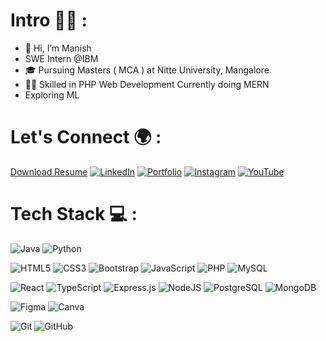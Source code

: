 # Intro 🙋‍♂️ :
- 👋 Hi, I’m Manish
- SWE Intern @IBM 
- 🎓 Pursuing Masters ( MCA ) at Nitte University, Mangalore 
- 🤹‍♂️ Skilled in PHP Web Development Currently doing MERN
- Exploring ML


# Let's Connect 🌍 :
[Download Resume](https://drive.google.com/file/d/1tno04abpN3_f6JmXWdgMHiCgPm4HKx97/view?usp=drive_link) [![LinkedIn](https://img.shields.io/badge/LinkedIn-%230077B5.svg?logo=linkedin&logoColor=white)](https://www.linkedin.com/in/manish-3b6142207/) [![Portfolio](https://img.shields.io/badge/Portfolio-%230077B5.svg?logo=portfolio&logoColor=white)](https://manishshettigar253.github.io/Manish_Portfolio/)
[![Instagram](https://img.shields.io/badge/Instagram-%23E4405F.svg?logo=Instagram&logoColor=white)](https://www.instagram.com/manish__shettigar?igsh=aGlwemQwdzc2N3g2) [![YouTube](https://img.shields.io/badge/YouTube-%23FF0000.svg?logo=YouTube&logoColor=white)](https://www.youtube.com/@wanderlustEngineer253)


# Tech Stack 💻 :
![Java](https://img.shields.io/badge/java-%23ED8B00.svg?style=for-the-badge&logo=openjdk&logoColor=white) ![Python](https://img.shields.io/badge/python-3670A0?style=for-the-badge&logo=python&logoColor=ffdd54) 

![HTML5](https://img.shields.io/badge/html5-%23E34F26.svg?style=for-the-badge&logo=html5&logoColor=white) ![CSS3](https://img.shields.io/badge/css3-%231572B6.svg?style=for-the-badge&logo=css3&logoColor=white) ![Bootstrap](https://img.shields.io/badge/bootstrap-%238511FA.svg?style=for-the-badge&logo=bootstrap&logoColor=white)  ![JavaScript](https://img.shields.io/badge/javascript-%23323330.svg?style=for-the-badge&logo=javascript&logoColor=%23F7DF1E) ![PHP](https://img.shields.io/badge/php-%23777BB4.svg?style=for-the-badge&logo=php&logoColor=white) ![MySQL](https://img.shields.io/badge/mysql-4479A1.svg?style=for-the-badge&logo=mysql&logoColor=white)

![React](https://img.shields.io/badge/react-%2320232a.svg?style=for-the-badge&logo=react&logoColor=%2361DAFB) ![TypeScript](https://img.shields.io/badge/TypeScript-%23007ACC.svg?style=for-the-badge&logo=typescript&logoColor=white) ![Express.js](https://img.shields.io/badge/express.js-%23404d59.svg?style=for-the-badge&logo=express&logoColor=%2361DAFB)  ![NodeJS](https://img.shields.io/badge/node.js-6DA55F?style=for-the-badge&logo=node.js&logoColor=white) ![PostgreSQL](https://img.shields.io/badge/PostgreSQL-%23316192.svg?style=for-the-badge&logo=postgresql&logoColor=white) ![MongoDB](https://img.shields.io/badge/MongoDB-%234ea94b.svg?style=for-the-badge&logo=mongodb&logoColor=white)  

![Figma](https://img.shields.io/badge/figma-%23F24E1E.svg?style=for-the-badge&logo=figma&logoColor=white) ![Canva](https://img.shields.io/badge/Canva-%2300C4CC.svg?style=for-the-badge&logo=Canva&logoColor=white) 

![Git](https://img.shields.io/badge/git-%23F05033.svg?style=for-the-badge&logo=git&logoColor=white) ![GitHub](https://img.shields.io/badge/github-%23121011.svg?style=for-the-badge&logo=github&logoColor=white)




